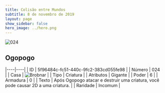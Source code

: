 ```yaml
---
title: Colisão entre Mundos
subtitle: 8 de novembro de 2019
layout: page
show_sidebar: false
hero_image: ../hero.png
---
```


![024](https://cdn.keyforgegame.com/media/card_front/pt/452_024_QG54GQH8V4P_pt.png)

## Ogopogo

|----|----|
| ID | 5f96484c-fc51-440c-9fc2-383cd055fe98 |
| Número | 024 |
| Casa | ![Brobnar](https://archonarcana.com/images/thumb/e/e0/Brobnar.png/22px-Brobnar.png "Brobnar") |
| Tipo | Criatura |
| Atributos | Gigante |
| Poder | 6 |
| Armadura | 0 |
| Texto | Após Ogopogo atacar e destruir  uma criatura, você pode causar 2D  a uma criatura. |
| Raridade | Incomum |
